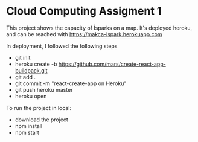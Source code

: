 # Cloud Computing Assigment 1

This project shows the capacity of İsparks on a map. It's deployed heroku, and can be reached with https://makca-ispark.herokuapp.com

In deployment, I followed the following steps

* git init
* heroku create -b https://github.com/mars/create-react-app-buildpack.git
* git add .
* git commit -m "react-create-app on Heroku"
* git push heroku master
* heroku open

To run the project in local:
* download the project
* npm install
* npm start